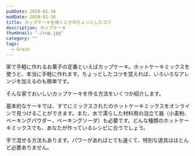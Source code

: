 ```yaml
---
pubDate: 2020-01-16
modDate: 2020-01-16
title: カップケーキを焼くときのちょっとしたコツ
description: カップケーキ
thumbnail: "./cup.jpg"
category: ""
tags:
  - Grain
---
```


家で手軽に作れるお菓子の定番といえばカップケーキ。ホットケーキミックスを使うと、本当に手軽に作れます。ちょっとしたコツを覚えれば、いろいろなアレンジを加えるのも簡単です。

そんな家でおいしいカップケーキを作る方法をいくつか紹介します。

基本的なケーキでは、すでにミックスされたのホットケーキミックスをオンラインで見つけることができます。また、水で濡らした材料用の泡立て器（小麦粉、ベーキングパウダー、ベーキングソーダ）も必要です。どんな種類のホットケーキミックスでも、あなたが作っているレシピに合うでしょう。

手で混ぜる方法もあります。パワーがあればとても速くて、特別な道具はほとんど必要ありません。
